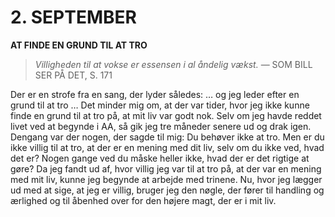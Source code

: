 # 2. SEPTEMBER

**AT FINDE EN GRUND TIL AT TRO**

> *Villigheden til at vokse er essensen i al åndelig vækst.*
> — SOM BILL SER PÅ DET, S. 171

Der er en strofe fra en sang, der lyder således: … og jeg leder efter en grund til at tro … Det minder mig om, at der var tider, hvor jeg ikke kunne finde en grund til at tro på, at mit liv var godt nok. Selv om jeg havde reddet livet ved at begynde i AA, så gik jeg tre måneder senere ud og drak igen. Dengang var der nogen, der sagde til mig: Du behøver ikke at tro. Men er du ikke villig til at tro, at der er en mening med dit liv, selv om du ikke ved, hvad det er? Nogen gange ved du måske heller ikke, hvad der er det rigtige at gøre? Da jeg fandt ud af, hvor villig jeg var til at tro på, at der var en mening med mit liv, kunne jeg begynde at arbejde med trinene. Nu, hvor jeg lægger ud med at sige, at jeg er villig, bruger jeg den nøgle, der fører til handling og ærlighed og til åbenhed over for den højere magt, der er i mit liv.
